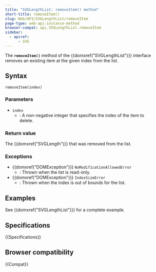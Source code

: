```yaml
---
title: "SVGLengthList: removeItem() method"
short-title: removeItem()
slug: Web/API/SVGLengthList/removeItem
page-type: web-api-instance-method
browser-compat: api.SVGLengthList.removeItem
sidebar:
  - apiref:
      - SVG
---
```


The **`removeItem()`** method of the {{domxref("SVGLengthList")}} interface removes an existing item at the given index from the list.

## Syntax

```js-nolint
removeItem(index)
```

### Parameters

- `index`
  - : A non-negative integer that specifies the index of the item to delete.

### Return value

The {{domxref("SVGLength")}} that was removed from the list.

### Exceptions

- {{domxref("DOMException")}} `NoModificationAllowedError`
  - : Thrown when the list is read-only.
- {{domxref("DOMException")}} `IndexSizeError`
  - : Thrown when the index is out of bounds for the list.

## Examples

See {{domxref("SVGLengthList")}} for a complete example.

## Specifications

{{Specifications}}

## Browser compatibility

{{Compat}}
